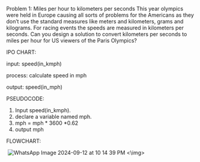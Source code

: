 Problem 1: Miles per hour to kilometers per seconds 
This year olympics were held in Europe causing all sorts of problems for the Americans as they don’t use the standard measures like meters and kilometers, grams and kilograms. For racing events the speeds are measured in kilometers per seconds. Can you design a solution to convert kilometers per seconds to miles per hour for US viewers of the Paris Olympics?

IPO CHART:

input:  speed(in_kmph)

process: calculate speed in mph

output: speed(in_mph)

PSEUDOCODE:
1. Input speed(in_kmph).
2. declare a variable named mph.
3. mph = mph * 3600 *0.62
4. output mph

FLOWCHART:

<img> ![WhatsApp Image 2024-09-12 at 10 14 39 PM](https://github.com/user-attachments/assets/90983001-67ca-41a6-b683-bbe2f21c4fac) <\img>

   
